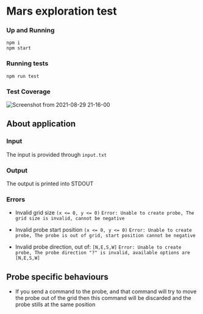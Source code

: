 # Mars exploration test

### Up and Running
```
npm i
npm start
```

### Running tests
```
npm run test
```

### Test Coverage
![Screenshot from 2021-08-29 21-16-00](https://user-images.githubusercontent.com/7586945/131270149-632b8099-7403-4742-8f7c-c403418f9d91.png)


## About application

### Input
  The input is provided through `input.txt`

### Output
  The output is printed into STDOUT

### Errors
  - Invalid grid size `(x <= 0, y <= 0)`
    `Error: Unable to create probe, The grid size is invalid, cannot be negative`

  - Invalid probe start position `(x <= 0, y <= 0)`
    `Error: Unable to create probe, The probe is out of grid, start position cannot be negative`

  - Invalid probe direction, out of: `[N,E,S,W]`
    `Error: Unable to create probe, The probe direction "?" is invalid, available options are [N,E,S,W]`

## Probe specific behaviours 
  - If you send a command to the probe, and that command will try to move the probe out of the grid then this command will be discarded and the probe stills at the same position
